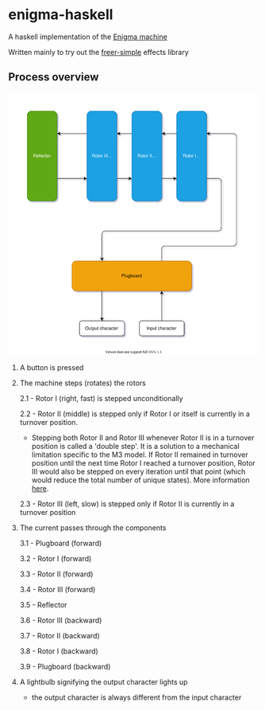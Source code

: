 # enigma-haskell

A haskell implementation of the [Enigma machine](https://en.wikipedia.org/wiki/Enigma_machine)

Written mainly to try out the [freer-simple](https://hackage.haskell.org/package/freer-simple) effects library

## Process overview

![Process overview](docs/process-overview.drawio.svg)

1. A button is pressed

2. The machine steps (rotates) the rotors

   2.1 - Rotor I (right, fast) is stepped unconditionally

   2.2 - Rotor II (middle) is stepped only if Rotor I or itself is currently in a turnover position.

      - Stepping both Rotor II and Rotor III whenever Rotor II is in a turnover position is called a 'double step'. It is a solution to a mechanical limitation specific to the M3 model. If Rotor II remained in turnover position until the next time Rotor I reached a turnover position, Rotor III would also be stepped on every iteration until that point (which would reduce the total number of unique states). More information [here](http://www.intelligenia.org/downloads/rotors1.pdf).

   2.3 - Rotor III (left, slow) is stepped only if Rotor II is currently in a turnover position

3. The current passes through the components

   3.1 - Plugboard (forward)

   3.2 - Rotor I (forward)

   3.3 - Rotor II (forward)

   3.4 - Rotor III (forward)

   3.5 - Reflector

   3.6 - Rotor III (backward)

   3.7 - Rotor II (backward)

   3.8 - Rotor I (backward)

   3.9 - Plugboard (backward)

4. A lightbulb signifying the output character lights up
   - the output character is always different from the input character
